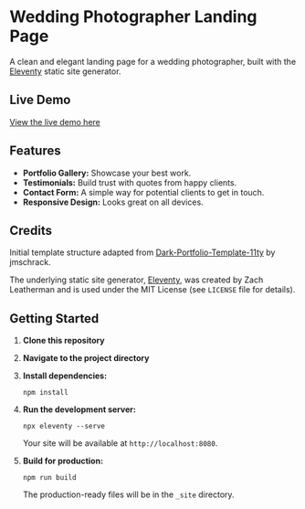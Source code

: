# Wedding Photographer Landing Page

A clean and elegant landing page for a wedding photographer, built with the [Eleventy](https.www.11ty.dev/) static site generator.

## Live Demo

[View the live demo here](https://your-demo-link-here.com)

## Features

*   **Portfolio Gallery:** Showcase your best work.
*   **Testimonials:** Build trust with quotes from happy clients.
*   **Contact Form:** A simple way for potential clients to get in touch.
*   **Responsive Design:** Looks great on all devices.

## Credits

Initial template structure adapted from [Dark-Portfolio-Template-11ty](https://github.com/jmschrack/Dark-Portfolio-Template-11ty) by jmschrack.

The underlying static site generator, [Eleventy](https://www.11ty.dev/), was created by Zach Leatherman and is used under the MIT License (see `LICENSE` file for details).

## Getting Started

1.  **Clone this repository**
2.  **Navigate to the project directory**
3.  **Install dependencies:**
    ```
    npm install
    ```
4.  **Run the development server:**
    ```
    npx eleventy --serve
    ```
    Your site will be available at `http://localhost:8080`.

5.  **Build for production:**
    ```
    npm run build
    ```
    The production-ready files will be in the `_site` directory.